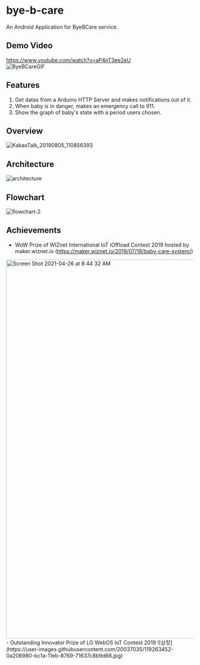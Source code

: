 # bye-b-care

An Android Application for ByeBCare service.



## Demo Video
https://www.youtube.com/watch?v=aP4nT3ee2eU </br>
![ByeBCareGIF](https://user-images.githubusercontent.com/20037035/116017032-7179e680-a679-11eb-8bc2-e8d94ccf02d2.gif)


## Features
1. Get datas from a Arduino HTTP Server and makes notifications out of it.
2. When baby is in danger, makes an emergency call to 911.
3. Show the graph of baby's state with a period users chosen.

## Overview
![KakaoTalk_20190805_110856393](https://user-images.githubusercontent.com/20037035/116013203-d594ae80-a669-11eb-950b-da5dc3cf50b0.jpg)

## Architecture
![architecture](https://user-images.githubusercontent.com/20037035/116013230-f2c97d00-a669-11eb-8509-cd2ff154e8f5.png)

## Flowchart
![flowchart-2](https://user-images.githubusercontent.com/20037035/116013256-27d5cf80-a66a-11eb-896d-1f36c58ace76.jpg)

## Achievements
- WoW Prize of WIZnet International IoT iOffload Contest 2019 hosted by maker.wiznet.io (https://maker.wiznet.io/2019/07/18/baby-care-system/)
<img width="1016" alt="Screen Shot 2021-04-26 at 8 44 32 AM" src="https://user-images.githubusercontent.com/20037035/116013530-a2531f00-a66b-11eb-9814-8ceb112b2269.png">
- Outstanding Innovator Prize of LG WebOS IoT Contest 2019
![상장](https://user-images.githubusercontent.com/20037035/119263452-0a206980-bc1a-11eb-8769-71637c8b9d66.jpg)


